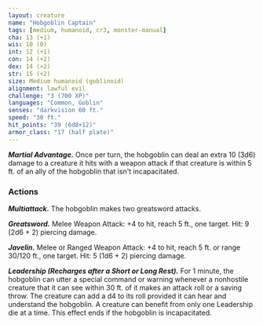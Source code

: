 ```yaml
---
layout: creature
name: "Hobgoblin Captain"
tags: [medium, humanoid, cr3, monster-manual]
cha: 13 (+1)
wis: 10 (0)
int: 12 (+1)
con: 14 (+2)
dex: 14 (+2)
str: 15 (+2)
size: Medium humanoid (goblinoid)
alignment: lawful evil
challenge: "3 (700 XP)"
languages: "Common, Goblin"
senses: "darkvision 60 ft."
speed: "30 ft."
hit_points: "39 (6d8+12)"
armor_class: "17 (half plate)"
---
```


***Martial Advantage.*** Once per turn, the hobgoblin can deal an extra 10 (3d6) damage to a creature it hits with a weapon attack if that creature is within 5 ft. of an ally of the hobgoblin that isn't incapacitated.

### Actions

***Multiattack.*** The hobgoblin makes two greatsword attacks.

***Greatsword.*** Melee Weapon Attack: +4 to hit, reach 5 ft., one target. Hit: 9 (2d6 + 2) piercing damage.

***Javelin.*** Melee or Ranged Weapon Attack: +4 to hit, reach 5 ft. or range 30/120 ft., one target. Hit: 5 (1d6 + 2) piercing damage.

***Leadership (Recharges after a Short or Long Rest).*** For 1 minute, the hobgoblin can utter a special command or warning whenever a nonhostile creature that it can see within 30 ft. of it makes an attack roll or a saving throw. The creature can add a d4 to its roll provided it can hear and understand the hobgoblin. A creature can benefit from only one Leadership die at a time. This effect ends if the hobgoblin is incapacitated.
